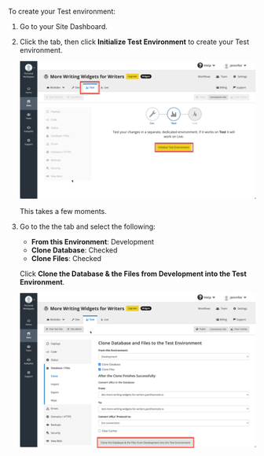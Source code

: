 To create your Test environment:

1. Go to your Site Dashboard.
1. Click the <Icon icon="equalizer" text="Test"/> tab, then click **Initialize Test Environment** to create your Test environment.

   ![Initializing the test environment](../images/test-initialize.png)

   This takes a few moments.

1. Go to the the <Icon icon="server" text="Database / Files"/> tab and select the following:
   - **From this Environment**: Development
   - **Clone Database**: Checked
   - **Clone Files**: Checked
   
   Click **Clone the Database & the Files from Development into the Test Environment**.

   ![Cloning Dev to Test](../images/launch-clone-dev-to-test.png)
